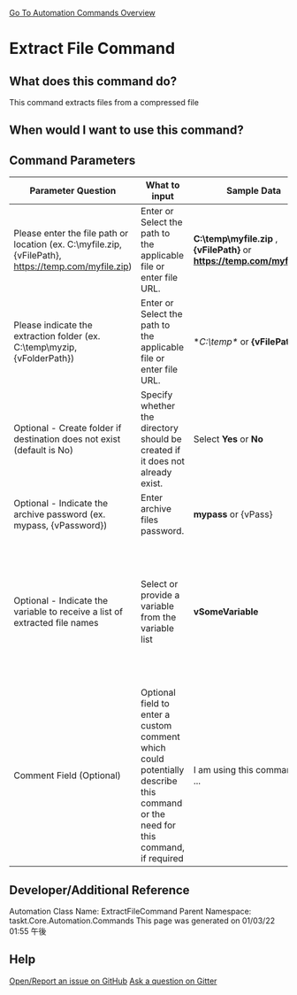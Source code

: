 <!--TITLE: Extract File Command -->
<!-- SUBTITLE: a command in the File Operation Commands group. -->
[Go To Automation Commands Overview](/automation-commands.md)


# Extract File Command


## What does this command do?
This command extracts files from a compressed file


## When would I want to use this command?



## Command Parameters
| Parameter Question   	| What to input  	|  Sample Data 	| Remarks  	|
| ---                    | ---               | ---           | ---       |
|Please enter the file path or location (ex. C:\myfile.zip, {vFilePath}, https://temp.com/myfile.zip)|Enter or Select the path to the applicable file or enter file URL.|**C:\temp\myfile.zip** , **{vFilePath}** or **https://temp.com/myfile.zip**||
|Please indicate the extraction folder (ex. C:\temp\myzip\, {vFolderPath})|Enter or Select the path to the applicable file or enter file URL.|**C:\temp\** or **{vFilePath}**||
|Optional - Create folder if destination does not exist (default is No)|Specify whether the directory should be created if it does not already exist.|Select **Yes** or **No**||
|Optional - Indicate the archive password (ex. mypass, {vPassword})|Enter archive files password.|**mypass** or {vPass}||
|Optional - Indicate the variable to receive a list of extracted file names|Select or provide a variable from the variable list|**vSomeVariable**|If you have enabled the setting **Create Missing Variables at Runtime** then you are not required to pre-define your variables, however, it is highly recommended.|
|Comment Field (Optional)|Optional field to enter a custom comment which could potentially describe this command or the need for this command, if required|I am using this command to ...|Optional|














## Developer/Additional Reference
Automation Class Name: ExtractFileCommand
Parent Namespace: taskt.Core.Automation.Commands
This page was generated on 01/03/22 01:55 午後


## Help
[Open/Report an issue on GitHub](https://github.com/saucepleez/taskt/issues/new)
[Ask a question on Gitter](https://gitter.im/taskt-rpa/Lobby)
